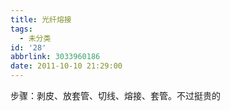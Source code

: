 ```yaml
---
title: 光纤熔接
tags:
  - 未分类
id: '28'
abbrlink: 3033960186
date: 2011-10-10 21:29:00
---
```


步骤：剥皮、放套管、切线、熔接、套管。不过挺贵的